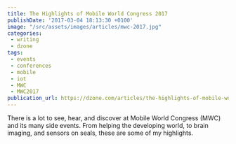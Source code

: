 ```yaml
---
title: The Highlights of Mobile World Congress 2017
publishDate: '2017-03-04 18:13:30 +0100'
image: "/src/assets/images/articles/mwc-2017.jpg"
categories:
 - writing
 - dzone
tags:
 - events
 - conferences
 - mobile
 - iot
 - MWC
 - MWC2017
publication_url: https://dzone.com/articles/the-highlights-of-mobile-world-congress-2017
---
```


There is a lot to see, hear, and discover at Mobile World Congress (MWC) and its many side events. From helping the developing world, to brain imaging, and sensors on seals, these are some of my highlights.
